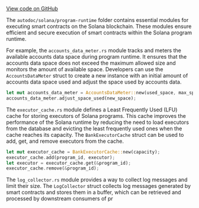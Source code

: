 [View code on GitHub](https://github.com/solana-labs/solana/tree/master/na/program-runtime)

The `autodoc/solana/program-runtime` folder contains essential modules for executing smart contracts on the Solana blockchain. These modules ensure efficient and secure execution of smart contracts within the Solana program runtime.

For example, the `accounts_data_meter.rs` module tracks and meters the available accounts data space during program runtime. It ensures that the accounts data space does not exceed the maximum allowed size and monitors the amount of available space. Developers can use the `AccountsDataMeter` struct to create a new instance with an initial amount of accounts data space used and adjust the space used by accounts data.

```rust
let mut accounts_data_meter = AccountsDataMeter::new(used_space, max_space);
accounts_data_meter.adjust_space_used(new_space);
```

The `executor_cache.rs` module defines a Least Frequently Used (LFU) cache for storing executors of Solana programs. This cache improves the performance of the Solana runtime by reducing the need to load executors from the database and evicting the least frequently used ones when the cache reaches its capacity. The `BankExecutorCache` struct can be used to add, get, and remove executors from the cache.

```rust
let mut executor_cache = BankExecutorCache::new(capacity);
executor_cache.add(program_id, executor);
let executor = executor_cache.get(&program_id);
executor_cache.remove(&program_id);
```

The `log_collector.rs` module provides a way to collect log messages and limit their size. The `LogCollector` struct collects log messages generated by smart contracts and stores them in a buffer, which can be retrieved and processed by downstream consumers of pr